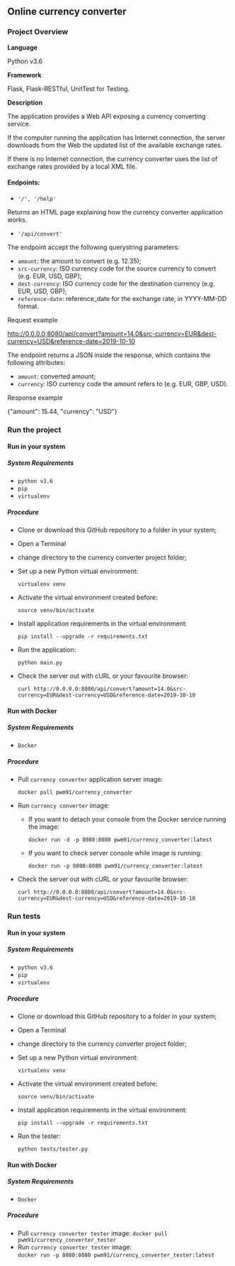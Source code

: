 ## Online currency converter

### Project Overview

**Language**

Python v3.6

**Framework**

Flask, Flask-RESTful, UnitTest for Testing.

**Description**

The application provides a Web API exposing a currency converting service.

If the computer running the application has Internet connection, the server downloads from the Web the updated 
list of the available exchange rates.

If there is no Internet connection, the currency converter uses the list of exchange rates provided by a local
XML file.

#### Endpoints:

- `'/', '/help'`

Returns an HTML page explaining how the currency converter application works.

- `'/api/convert'`

The endpoint accept the following querystring parameters:

- `amount`: the amount to convert (e.g. 12.35);
- `src-currency`: ISO currency code for the source currency to convert (e.g. EUR, USD, GBP);
- `dest-currency`: ISO currency code for the destination currency (e.g. EUR, USD, GBP);
- `reference-date`: reference_date for the exchange rate, in YYYY-MM-DD format.

Request example

http://0.0.0.0:8080/api/convert?amount=14.0&src-currency=EUR&dest-currency=USD&reference-date=2019-10-10

The endpoint returns a JSON inside the response, which contains the following attributes:
- `amount`: converted amount;
- `currency`: ISO currency code the amount refers to (e.g. EUR, GBP, USD).

Response example

{"amount": 15.44, "currency": "USD"}

### Run the project

#### Run in your system
##### System Requirements
- `python v3.6`
- `pip`
- `virtualenv`
##### Procedure
- Clone or download this GitHub repository to a folder in your system;
- Open a Terminal
- change directory to the currency converter project folder;
- Set up a new Python virtual environment:
    
    `virtualenv venv`
    
- Activate the virtual environment created before:
    
    `source venv/bin/activate`
    
- Install application requirements in the virtual environment:
    
    `pip install --upgrade -r requirements.txt`

- Run the application:

    `python main.py`

- Check the server out with cURL or your favourite browser:

   `curl http://0.0.0.0:8080/api/convert?amount=14.0&src-currency=EUR&dest-currency=USD&reference-date=2019-10-10`    

#### Run with Docker
##### System Requirements
- `Docker`
##### Procedure
- Pull `currency converter` application server image: 

    `docker pull pwm91/currency_converter`

- Run `currency converter` image: 
    - If you want to detach your console from the Docker service running the image:
    
       `docker run -d -p 8080:8080 pwm91/currency_converter:latest`
    
    - If you want to check server console while image is running:
    
       `docker run -p 8080:8080 pwm91/currency_converter:latest`
       
- Check the server out with cURL or your favourite browser:

    `curl http://0.0.0.0:8080/api/convert?amount=14.0&src-currency=EUR&dest-currency=USD&reference-date=2019-10-10`

### Run tests

#### Run in your system
##### System Requirements
- `python v3.6`
- `pip`
- `virtualenv`
##### Procedure
- Clone or download this GitHub repository to a folder in your system;
- Open a Terminal
- change directory to the currency converter project folder;
- Set up a new Python virtual environment:
    
    `virtualenv venv`
    
- Activate the virtual environment created before:
    
    `source venv/bin/activate`
    
- Install application requirements in the virtual environment:
    
    `pip install --upgrade -r requirements.txt`

- Run the tester:
    
    `python tests/tester.py`

#### Run with Docker
##### System Requirements
- `Docker`
##### Procedure
- Pull `currency converter tester` image:
  `docker pull pwm91/currency_converter_tester`
- Run `currency converter tester` image:     
  `docker run -p 8080:8080 pwm91/currency_converter_tester:latest`